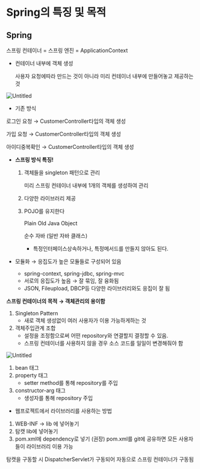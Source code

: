 # Spring의 특징 및 목적

## Spring

스프링 컨테이너 = 스프링 엔진 = ApplicationContext

- 컨테이너 내부에 객체 생성
    
    사용자 요청에따라 만드는 것이 아니라 미리 컨테이너 내부에 만들어놓고 제공하는 것 
    

![Untitled](Spring%E1%84%8B%E1%85%B4%20%E1%84%90%E1%85%B3%E1%86%A8%E1%84%8C%E1%85%B5%E1%86%BC%20%E1%84%86%E1%85%B5%E1%86%BE%20%E1%84%86%E1%85%A9%E1%86%A8%E1%84%8C%E1%85%A5%E1%86%A8%20e2fd8b076e5f4da1b2273c835850c90a/Untitled.png)

- 기존 방식

로그인 요청 → CustomerController타입의 객체 생성

가입 요청 → CustomerController타입의 객체 생성

아이디중복확인 → CustomerController타입의 객체 생성

- **스프링 방식 특징!**
    1. 객체들을 singleton 패턴으로 관리
        
        미리 스프링 컨테이너 내부에 1개의 객체를  생성하여 관리 
        
    2. 다양한 라이브러리 제공 
    3. POJO를 유지한다
        
        Plain Old Java Object
        
        순수 자바 (일반 자바 클래스)
        
        - 특정인터페이스상속하거나, 특정메서드를 만들지 않아도 된다.

- 모듈화 → 응집도가 높은 모듈들로 구성되어 있음
    - spring-context, spring-jdbc, spring-mvc
    - 서로의 응집도가 높음 → 잘 묶임, 잘 융화됨
    - JSON, Fileupload, DBCP등 다양한 라이브러리와도 응집이 잘 됨

 

**스프링 컨테이너의 목적** **→ 객체관리의 용이함** 

1. Singleton Pattern 
    - 새로 객체 생성없이 여러 사용자가 이용 가능하게하는 것
2. 객체주입관계 조합
    - 설정을 조정함으로써 어떤 repository와 연결할지 결정할 수 있음.
    - 스프링 컨테이너를 사용하지 않을 경우 소스 코드를 일일이 변경해줘야 함

![Untitled](Spring%E1%84%8B%E1%85%B4%20%E1%84%90%E1%85%B3%E1%86%A8%E1%84%8C%E1%85%B5%E1%86%BC%20%E1%84%86%E1%85%B5%E1%86%BE%20%E1%84%86%E1%85%A9%E1%86%A8%E1%84%8C%E1%85%A5%E1%86%A8%20e2fd8b076e5f4da1b2273c835850c90a/Untitled%201.png)

1. bean 태그
2. property 태그
    - setter method를 통해 repository를 주입
3. constructor-arg 태그
    - 생성자를 통해 repository 주입

- 웹프로젝트에서 라이브러리를 사용하는 방법

1. WEB-INF → lib 에 넣어놓기
2. 탐캣 lib에 넣어놓기
3. pom.xml에 dependency로 넣기 (권장)
pom.xml를 git에 공유하면 모든 사용자들이 라이브러리 이용 가능 

탐캣을 구동할 시 DispatcherServlet가 구동되어 자동으로 스프링 컨테이너가 구동됨